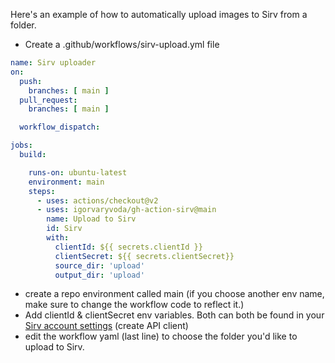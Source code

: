 Here's an example of how to automatically upload images to Sirv from a folder.
- Create a .github/workflows/sirv-upload.yml file
```yaml
name: Sirv uploader
on:
  push:
    branches: [ main ]
  pull_request:
    branches: [ main ]

  workflow_dispatch:

jobs:
  build:

    runs-on: ubuntu-latest
    environment: main
    steps:
      - uses: actions/checkout@v2
      - uses: igorvaryvoda/gh-action-sirv@main
        name: Upload to Sirv
        id: Sirv
        with:
          clientId: ${{ secrets.clientId }}
          clientSecret: ${{ secrets.clientSecret}}
          source_dir: 'upload'
          output_dir: 'upload'
```
- create a repo environment called main (if you choose another env name, make sure to change the workflow code to reflect it.)
- Add clientId & clientSecret env variables. Both can both be found in your [Sirv account settings](https://my.sirv.com/#/account/settings/api) (create API client)
- edit the workflow yaml (last line) to choose the folder you'd like to upload to Sirv.